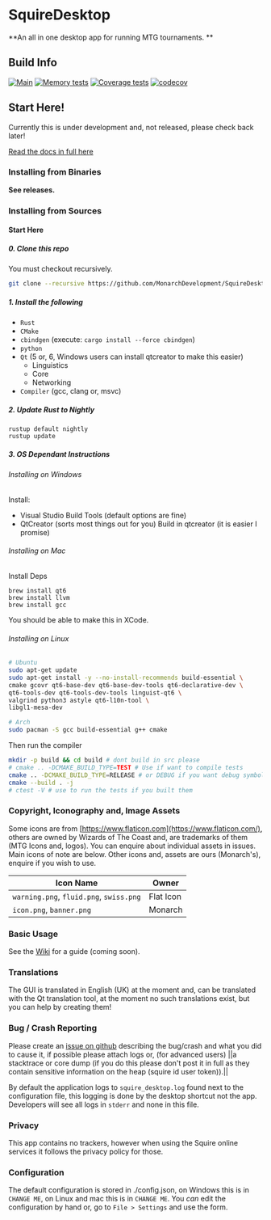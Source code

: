 # SquireDesktop
**An all in one desktop app for running MTG tournaments. **

## Build Info
[![Main](https://github.com/MonarchDevelopment/SquireDesktop/actions/workflows/main.yml/badge.svg)](https://github.com/MonarchDevelopment/SquireDesktop/actions/workflows/main.yml)
[![Memory tests](https://github.com/MonarchDevelopment/SquireDesktop/actions/workflows/memtests.yml/badge.svg)](https://github.com/MonarchDevelopment/SquireDesktop/actions/workflows/memtests.yml)
[![Coverage tests](https://github.com/MonarchDevelopment/SquireDesktop/actions/workflows/memtests.yml/badge.svg)](https://github.com/MonarchDevelopment/SquireDesktop/actions/workflows/coverage.yml)
[![codecov](https://codecov.io/gh/MonarchDevelopment/SquireDesktop/branch/main/graph/badge.svg?token=JCS3Y40XYR)](https://codecov.io/gh/MonarchDevelopment/SquireDesktop)

## Start Here!
Currently this is under development and, not released, please check back later!

[Read the docs in full here](https://github.com/MonarchDevelopment/SquireDesktop/wiki)

### Installing from Binaries
**See releases.**

### Installing from Sources
#### Start Here
##### 0. Clone this repo
You must checkout recursively. 

```bash
git clone --recursive https://github.com/MonarchDevelopment/SquireDesktop
```

##### 1. Install the following
 - `Rust`
 - `CMake`
 - `cbindgen` (execute: `cargo install --force cbindgen`)
 - `python`
 - `Qt` (5 or, 6, Windows users can install qtcreator to make this easier)
   - Linguistics
   - Core
   - Networking
 - `Compiler` (gcc, clang or, msvc)

##### 2. Update Rust to Nightly
```
rustup default nightly
rustup update
```

##### 3. OS Dependant Instructions
###### Installing on Windows
Install:
 - Visual Studio Build Tools (default options are fine)
 - QtCreator (sorts most things out for you)
Build in qtcreator (it is easier I promise)

###### Installing on Mac
Install Deps
```
brew install qt6
brew install llvm
brew install gcc
```

You should be able to make this in XCode.

###### Installing on Linux
```sh
# Ubuntu
sudo apt-get update
sudo apt-get install -y --no-install-recommends build-essential \
cmake gcovr qt6-base-dev qt6-base-dev-tools qt6-declarative-dev \
qt6-tools-dev qt6-tools-dev-tools linguist-qt6 \
valgrind python3 astyle qt6-l10n-tool \
libgl1-mesa-dev
```
```sh
# Arch
sudo pacman -S gcc build-essential g++ cmake 
```

Then run the compiler
```bash
mkdir -p build && cd build # dont build in src please
# cmake .. -DCMAKE_BUILD_TYPE=TEST # Use if want to compile tests
cmake .. -DCMAKE_BUILD_TYPE=RELEASE # or DEBUG if you want debug symbols + debug logging
cmake --build . -j
# ctest -V # use to run the tests if you built them
```

### Copyright, Iconography and, Image Assets
Some icons are from [https://www.flaticon.com](https://www.flaticon.com/), others are
owned by Wizards of The Coast and, are trademarks of them (MTG Icons and, logos).
You can enquire about individual assets in issues. Main icons of note are below. Other
icons and, assets are ours (Monarch's), enquire if you wish to use.

| Icon Name | Owner |
|---|---|
| `warning.png`, `fluid.png`, `swiss.png` | Flat Icon |
| `icon.png`, `banner.png` | Monarch |

### Basic Usage
See the [Wiki](https://github.com/MonarchDevelopment/SquireDesktop/wiki) for a guide (coming
soon).

### Translations
The GUI is translated in English (UK) at the moment and, can be translated with the Qt 
translation tool, at the moment no such translations exist, but you can help by creating them!

### Bug / Crash Reporting
Please create an [issue on github](https://github.com/MonarchDevelopment/SquireDesktop/issues)
describing the bug/crash and what you did to cause it, if possible please attach logs or, (for
advanced users) ||a stacktrace or core dump (if you do this please don't post it in full as
they contain sensitive information on the heap (squire id user token)).||

By default the application logs to `squire_desktop.log` found next to the configuration file,
this logging is done by the desktop shortcut not the app. Developers will see all logs in 
`stderr` and none in this file.

### Privacy
This app contains no trackers, however when using the Squire online services it follows the
privacy policy for those.

### Configuration
The default configuration is stored in ./config.json, on Windows this is in `CHANGE ME`, 
on Linux and mac this is in `CHANGE ME`. You *can* edit the configuration by hand or, go to
`File > Settings` and use the form.
